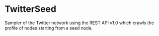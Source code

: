 TwitterSeed
===========

Sampler of the Twitter network using the REST API v1.0 which crawls the profile of nodes starting from a seed node.